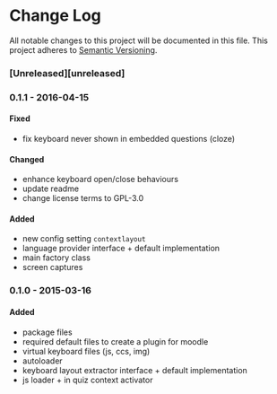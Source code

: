 # Change Log
All notable changes to this project will be documented in this file.
This project adheres to [Semantic Versioning](http://semver.org/).

### [Unreleased][unreleased]

### 0.1.1 - 2016-04-15
#### Fixed
- fix keyboard never shown in embedded questions (cloze)

#### Changed
- enhance keyboard open/close behaviours
- update readme
- change license terms to GPL-3.0

#### Added
- new config setting `contextlayout`
- language provider interface + default implementation
- main factory class
- screen captures

### 0.1.0 - 2015-03-16
#### Added
- package files
- required default files to create a plugin for moodle
- virtual keyboard files (js, ccs, img)
- autoloader
- keyboard layout extractor interface + default implementation
- js loader + in quiz context activator